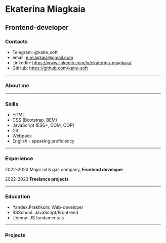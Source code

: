 # Ekaterina Miagkaia
## Frontend-developer

### Contacts
* Telegram: @katie_soft
* email: e.miagkaia@gmail.com
* LinkedIn: https://www.linkedin.com/in/ekaterina-miagkaia/
* GitHub: https://github.com/katie-soft

****

### About me

****

### Skills

* HTML
* CSS (Bootstrap, BEM)
* JavaScript (ES6+, DOM, OOP)
* Git
* Webpack
* English - speaking proficiency

****

### Experience

2022-2023 Major oil & gas company, **Frontend developer**

2022-2023 **Freelance projects**

****

### Education

* Yandex.Praktikum: Web-developer
* RSSchool: JavaScript/Front-end
* Udemy: JS fundamentals

****

### Projects